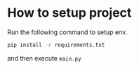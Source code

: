 # How to setup project
Run the following command to setup env.

```sh
pip install -r requirements.txt
```

and then execute `main.py`